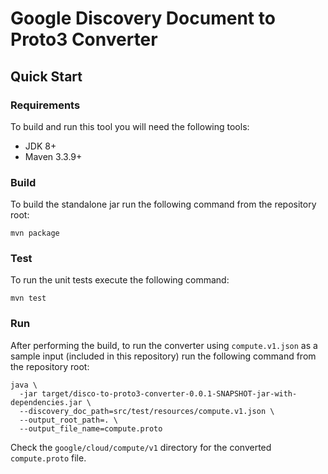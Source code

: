 # Google Discovery Document to Proto3 Converter

## Quick Start

### Requirements
To build and run this tool you will need the following tools:
- JDK 8+
- Maven 3.3.9+

### Build
To build the standalone jar run the following command from the repository root:
```
mvn package
```

### Test
To run the unit tests execute the following command:
```
mvn test
```

### Run
After performing the build, to run the converter using `compute.v1.json` as a 
sample input (included in this repository) run the following command from the 
repository root:
```
java \
  -jar target/disco-to-proto3-converter-0.0.1-SNAPSHOT-jar-with-dependencies.jar \
  --discovery_doc_path=src/test/resources/compute.v1.json \
  --output_root_path=. \
  --output_file_name=compute.proto
``` 

Check the `google/cloud/compute/v1` directory for the converted `compute.proto` 
file.